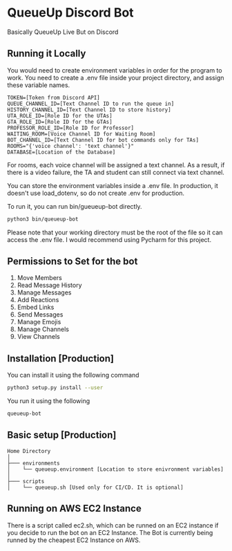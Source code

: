 # QueueUp Discord Bot
Basically QueueUp Live But on Discord

## Running it Locally
You would need to create environment variables in order for the program to work. 
You need to create a .env file inside your project directory, and assign these variable names. 
```
TOKEN=[Token from Discord API]
QUEUE_CHANNEL_ID=[Text Channel ID to run the queue in]
HISTORY_CHANNEL_ID=[Text Channel ID to store history]
UTA_ROLE_ID=[Role ID for the UTAs]
GTA_ROLE_ID=[Role ID for the GTAs]
PROFESSOR_ROLE_ID=[Role ID for Professor] 
WAITING_ROOM=[Voice Channel ID for Waiting Room]
BOT_CHANNEL_ID=[Text Channel ID for bot commands only for TAs]
ROOMS="{'voice channel': 'text channel'}"
DATABASE=[Location of the Database]
```
For rooms, each voice channel will be assigned a text channel. As a result, if there is a video failure, the TA and student can still connect via text channel.

You can store the environment variables inside a .env file. In production, it doesn't use load_dotenv, so do not create .env for production. 

To run it, you can run bin/gueueup-bot directly. 
```bash
python3 bin/queueup-bot
```
Please note that your working directory must be the root of the file so it can access the .env file. I would recommend using Pycharm for this project. 

## Permissions to Set for the bot
1. Move Members
2. Read Message History
3. Manage Messages
4. Add Reactions
5. Embed Links
6. Send Messages
7. Manage Emojis
8. Manage Channels
9. View Channels

## Installation [Production]
You can install it using the following command
```bash
python3 setup.py install --user
```

You run it using the following
```bash
queueup-bot
```

## Basic setup [Production]
```.
Home Directory
│
├─── environments 
│    └── queueup.environment [Location to store enivronment variables]
│
├─── scripts 
│    └── queueup.sh [Used only for CI/CD. It is optional]
```

## Running on AWS EC2 Instance
There is a script called ec2.sh, which can be runned on an EC2 instance if you decide to run the bot on an EC2 Instance. The Bot is currently being runned by the cheapest EC2 Instance on AWS. 


